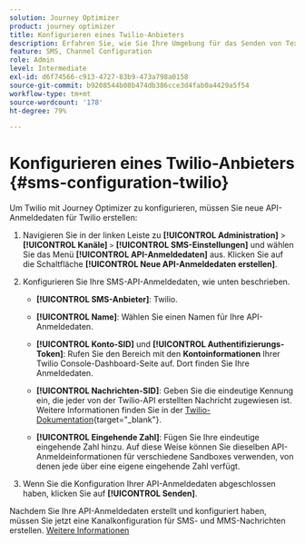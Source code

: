 ```yaml
---
solution: Journey Optimizer
product: journey optimizer
title: Konfigurieren eines Twilio-Anbieters
description: Erfahren Sie, wie Sie Ihre Umgebung für das Senden von Textnachrichten mit Journey Optimizer mit Twilio konfigurieren
feature: SMS, Channel Configuration
role: Admin
level: Intermediate
exl-id: d6f74566-c913-4727-83b9-473a798a0158
source-git-commit: b9208544b08b474db386cce3d4fab0a4429a5f54
workflow-type: tm+mt
source-wordcount: '178'
ht-degree: 79%

---
```


# Konfigurieren eines Twilio-Anbieters {#sms-configuration-twilio}

Um Twilio mit Journey Optimizer zu konfigurieren, müssen Sie neue API-Anmeldedaten für Twilio erstellen:

1. Navigieren Sie in der linken Leiste zu **[!UICONTROL Administration]** > **[!UICONTROL Kanäle]** `>` **[!UICONTROL SMS-Einstellungen]** und wählen Sie das Menü **[!UICONTROL API-Anmeldedaten]** aus. Klicken Sie auf die Schaltfläche **[!UICONTROL Neue API-Anmeldedaten erstellen]**.

1. Konfigurieren Sie Ihre SMS-API-Anmeldedaten, wie unten beschrieben.

   * **[!UICONTROL SMS-Anbieter]**: Twilio.

   * **[!UICONTROL Name]**: Wählen Sie einen Namen für Ihre API-Anmeldedaten.

   * **[!UICONTROL Konto-SID]** und **[!UICONTROL Authentifizierungs-Token]**: Rufen Sie den Bereich mit den **Kontoinformationen** Ihrer Twilio Console-Dashboard-Seite auf. Dort finden Sie Ihre Anmeldedaten.

   * **[!UICONTROL Nachrichten-SID]**: Geben Sie die eindeutige Kennung ein, die jeder von der Twilio-API erstellten Nachricht zugewiesen ist. Weitere Informationen finden Sie in der [Twilio-Dokumentation](https://support.twilio.com/hc/en-us/articles/223134387-What-is-a-Message-SID-){target="_blank"}.

   * **[!UICONTROL Eingehende Zahl]**: Fügen Sie Ihre eindeutige eingehende Zahl hinzu. Auf diese Weise können Sie dieselben API-Anmeldeinformationen für verschiedene Sandboxes verwenden, von denen jede über eine eigene eingehende Zahl verfügt.

1. Wenn Sie die Konfiguration Ihrer API-Anmeldedaten abgeschlossen haben, klicken Sie auf **[!UICONTROL Senden]**.

Nachdem Sie Ihre API-Anmeldedaten erstellt und konfiguriert haben, müssen Sie jetzt eine Kanalkonfiguration für SMS- und MMS-Nachrichten erstellen. [Weitere Informationen](sms-configuration-surface.md)
